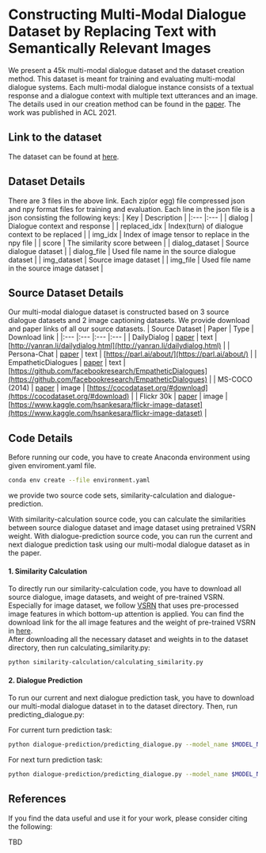# Constructing Multi-Modal Dialogue Dataset by Replacing Text with Semantically Relevant Images

We present a 45k multi-modal dialogue dataset and the dataset creation method. This dataset is meant for training and evaluating multi-modal dialogue systems. Each multi-modal dialogue instance consists of a textual response and a dialogue context with multiple text utterances and an image. The details used in our creation method can be found in the [paper](TBD). The work was published in ACL 2021.

## Link to the dataset

The dataset can be found at [here](https://drive.google.com/drive/folders/12-Zz4MJTASJVlbncpSWvBVqLDe5_m5QU?usp=sharing).

## Dataset Details

There are 3 files in the above link. Each zip(or egg) file compressed json and npy format files for training and evaluation.
Each line in the json file is a json consisting the following keys:
| Key | Description |
|:--- |:---         |
| dialog  | Dialogue context and response |
| replaced_idx | Index(turn) of dialogue context to be replaced |
| img_idx | Index of image tensor to replace in the npy file |
| score | The similarity score between |
| dialog_dataset | Source dialogue dataset |
| dialog_file | Used file name in the source dialogue dataset |
| img_dataset | Source image dataset |
| img_file | Used file name in the source image dataset |

## Source Dataset Details

Our multi-modal dialogue dataset is constructed based on 3 source dialogue datasets and 2 image captioning datasets.
We provide download and paper links of all our source datasets.
| Source Dataset | Paper | Type | Download link |
|:---            |:---   |:---  |:---           |
| DailyDialog | [paper](https://www.aclweb.org/anthology/I17-1099/)  | text | [http://yanran.li/dailydialog.html](http://yanran.li/dailydialog.html) |
| Persona-Chat | [paper](https://www.aclweb.org/anthology/P18-1205/) | text | [https://parl.ai/about/](https://parl.ai/about/) |
| EmpatheticDialogues | [paper](https://www.aclweb.org/anthology/P19-1534/) | text | [https://github.com/facebookresearch/EmpatheticDialogues](https://github.com/facebookresearch/EmpatheticDialogues) |
| MS-COCO (2014) | [paper](https://link.springer.com/chapter/10.1007/978-3-319-10602-1_48) | image | [https://cocodataset.org/#download](https://cocodataset.org/#download) |
| Flickr 30k | [paper](https://openaccess.thecvf.com/content_iccv_2015/html/Plummer_Flickr30k_Entities_Collecting_ICCV_2015_paper.html) | image | [https://www.kaggle.com/hsankesara/flickr-image-dataset](https://www.kaggle.com/hsankesara/flickr-image-dataset) |


## Code Details 

Before running our code, you have to create Anaconda environment using given enviroment.yaml file.

```bash
conda env create --file environment.yaml
```

we provide two source code sets, similarity-calculation and dialogue-prediction.

With similarity-calculation source code, you can calculate the similarities between source dialogue dataset and image dataset using pretrained VSRN weight.
With dialogue-prediction source code, you can run the current and next dialogue prediction task using our multi-modal dialogue dataset as in the paper.

#### 1. Similarity Calculation
To directly run our similarity-calculation code, you have to download all source dialogue, image datasets, and weight of pre-trained VSRN. Especially for image dataset, we follow [VSRN](https://github.com/KunpengLi1994/VSRN) that uses pre-processed image features in which bottom-up attention is applied. You can find the download link for the all image features and the weight of pre-trained VSRN in [here](https://github.com/KunpengLi1994/VSRN).   
After downloading all the necessary dataset and weights in to the dataset directory, then run calculating_similarity.py:

```bash
python similarity-calculation/calculating_similarity.py
```

#### 2. Dialogue Prediction
To run our current and next dialogue prediction task, you have to download our multi-modal dialogue dataset in to the dataset directory. Then, run predicting_dialogue.py:

For current turn prediction task:
```bash
python dialogue-prediction/predicting_dialogue.py --model_name $MODEL_NAME --gpu_id $GPU_ID --task current
```

For next turn prediction task:
```bash
python dialogue-prediction/predicting_dialogue.py --model_name $MODEL_NAME --gpu_id $GPU_ID --task next
```

## References
If you find the data useful and use it for your work, please consider citing the following:

TBD

<!-- ```
@misc{kumar2020clarq,
    title={ClarQ: A large-scale and diverse dataset for Clarification Question Generation},
    author={Vaibhav Kumar and Alan W. black},
    year={2020},
    eprint={2006.05986},
    archivePrefix={arXiv},
    primaryClass={cs.CL}
}
``` -->
